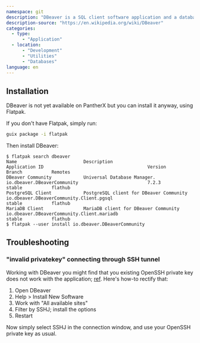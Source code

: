 ```yaml
---
namespace: git
description: "DBeaver is a SQL client software application and a database administration tool. For relational databases it uses the JDBC application programming interface (API) to interact with databases via a JDBC driver."
description-source: "https://en.wikipedia.org/wiki/DBeaver"
categories:
  - type:
      - "Application"
  - location:
      - "Development"
      - "Utilities"
      - "Databases"
language: en
---
```


## Installation

DBeaver is not yet available on PantherX but you can install it anyway, using Flatpak.

If you don't have Flatpak, simply run:

```bash
guix package -i flatpak
```

Then install DBeaver:

```
$ flatpak search dbeaver
Name                         Description                                       Application ID                                       Version           Branch           Remotes
DBeaver Community            Universal Database Manager.                       io.dbeaver.DBeaverCommunity                          7.2.3             stable           flathub
PostgreSQL Client            PostgreSQL client for DBeaver Community           io.dbeaver.DBeaverCommunity.Client.pgsql                               stable           flathub
MariaDB Client               MariaDB client for DBeaver Community              io.dbeaver.DBeaverCommunity.Client.mariadb                             stable           flathub
$ flatpak --user install io.dbeaver.DBeaverCommunity
```

## Troubleshooting

### "invalid privatekey" connecting through SSH tunnel

Working with DBeaver you might find that you existing OpenSSH private key does not work with the application; [ref](https://github.com/dbeaver/dbeaver/issues/5845). Here's how-to rectify that:

1. Open DBeaver
2. Help > Install New Software
3. Work with "All available sites"
4. Filter by SSHJ; install the options
5. Restart

Now simply select SSHJ in the connection window, and use your OpenSSH private key as usual.
